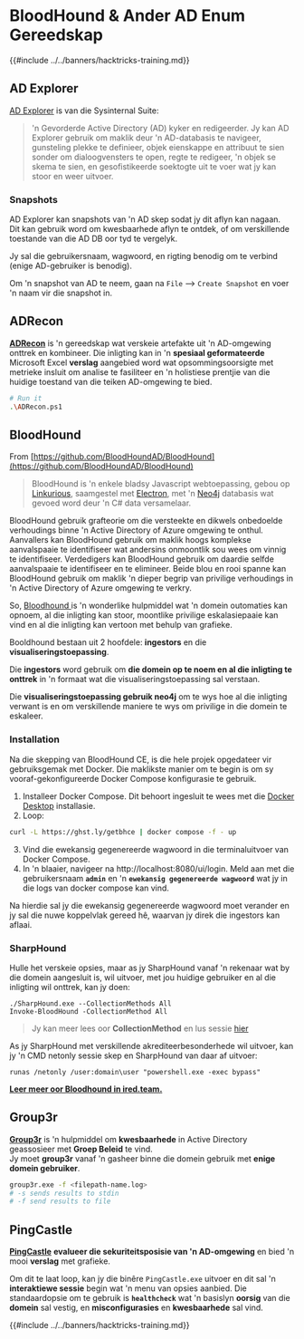 # BloodHound & Ander AD Enum Gereedskap

{{#include ../../banners/hacktricks-training.md}}

## AD Explorer

[AD Explorer](https://docs.microsoft.com/en-us/sysinternals/downloads/adexplorer) is van die Sysinternal Suite:

> 'n Gevorderde Active Directory (AD) kyker en redigeerder. Jy kan AD Explorer gebruik om maklik deur 'n AD-databasis te navigeer, gunsteling plekke te definieer, objek eienskappe en attribuut te sien sonder om dialoogvensters te open, regte te redigeer, 'n objek se skema te sien, en gesofistikeerde soektogte uit te voer wat jy kan stoor en weer uitvoer.

### Snapshots

AD Explorer kan snapshots van 'n AD skep sodat jy dit aflyn kan nagaan.\
Dit kan gebruik word om kwesbaarhede aflyn te ontdek, of om verskillende toestande van die AD DB oor tyd te vergelyk.

Jy sal die gebruikersnaam, wagwoord, en rigting benodig om te verbind (enige AD-gebruiker is benodig).

Om 'n snapshot van AD te neem, gaan na `File` --> `Create Snapshot` en voer 'n naam vir die snapshot in.

## ADRecon

[**ADRecon**](https://github.com/adrecon/ADRecon) is 'n gereedskap wat verskeie artefakte uit 'n AD-omgewing onttrek en kombineer. Die inligting kan in 'n **spesiaal geformateerde** Microsoft Excel **verslag** aangebied word wat opsommingsoorsigte met metrieke insluit om analise te fasiliteer en 'n holistiese prentjie van die huidige toestand van die teiken AD-omgewing te bied.
```bash
# Run it
.\ADRecon.ps1
```
## BloodHound

From [https://github.com/BloodHoundAD/BloodHound](https://github.com/BloodHoundAD/BloodHound)

> BloodHound is 'n enkele bladsy Javascript webtoepassing, gebou op [Linkurious](http://linkurio.us/), saamgestel met [Electron](http://electron.atom.io/), met 'n [Neo4j](https://neo4j.com/) databasis wat gevoed word deur 'n C# data versamelaar.

BloodHound gebruik grafteorie om die versteekte en dikwels onbedoelde verhoudings binne 'n Active Directory of Azure omgewing te onthul. Aanvallers kan BloodHound gebruik om maklik hoogs komplekse aanvalspaaie te identifiseer wat andersins onmoontlik sou wees om vinnig te identifiseer. Verdedigers kan BloodHound gebruik om daardie selfde aanvalspaaie te identifiseer en te elimineer. Beide blou en rooi spanne kan BloodHound gebruik om maklik 'n dieper begrip van privilige verhoudings in 'n Active Directory of Azure omgewing te verkry.

So, [Bloodhound ](https://github.com/BloodHoundAD/BloodHound)is 'n wonderlike hulpmiddel wat 'n domein outomaties kan opnoem, al die inligting kan stoor, moontlike privilige eskalasiepaaie kan vind en al die inligting kan vertoon met behulp van grafieke.

Booldhound bestaan uit 2 hoofdele: **ingestors** en die **visualiseringstoepassing**.

Die **ingestors** word gebruik om **die domein op te noem en al die inligting te onttrek** in 'n formaat wat die visualiseringstoepassing sal verstaan.

Die **visualiseringstoepassing gebruik neo4j** om te wys hoe al die inligting verwant is en om verskillende maniere te wys om privilige in die domein te eskaleer.

### Installation

Na die skepping van BloodHound CE, is die hele projek opgedateer vir gebruiksgemak met Docker. Die maklikste manier om te begin is om sy vooraf-gekonfigureerde Docker Compose konfigurasie te gebruik.

1. Installeer Docker Compose. Dit behoort ingesluit te wees met die [Docker Desktop](https://www.docker.com/products/docker-desktop/) installasie.
2. Loop:
```bash
curl -L https://ghst.ly/getbhce | docker compose -f - up
```
3. Vind die ewekansig gegenereerde wagwoord in die terminaluitvoer van Docker Compose.  
4. In 'n blaaier, navigeer na http://localhost:8080/ui/login. Meld aan met die gebruikersnaam **`admin`** en 'n **`ewekansig gegenereerde wagwoord`** wat jy in die logs van docker compose kan vind.

Na hierdie sal jy die ewekansig gegenereerde wagwoord moet verander en jy sal die nuwe koppelvlak gereed hê, waarvan jy direk die ingestors kan aflaai.

### SharpHound

Hulle het verskeie opsies, maar as jy SharpHound vanaf 'n rekenaar wat by die domein aangesluit is, wil uitvoer, met jou huidige gebruiker en al die inligting wil onttrek, kan jy doen:
```
./SharpHound.exe --CollectionMethods All
Invoke-BloodHound -CollectionMethod All
```
> Jy kan meer lees oor **CollectionMethod** en lus sessie [hier](https://support.bloodhoundenterprise.io/hc/en-us/articles/17481375424795-All-SharpHound-Community-Edition-Flags-Explained)

As jy SharpHound met verskillende akrediteerbesonderhede wil uitvoer, kan jy 'n CMD netonly sessie skep en SharpHound van daar af uitvoer:
```
runas /netonly /user:domain\user "powershell.exe -exec bypass"
```
[**Leer meer oor Bloodhound in ired.team.**](https://ired.team/offensive-security-experiments/active-directory-kerberos-abuse/abusing-active-directory-with-bloodhound-on-kali-linux)

## Group3r

[**Group3r**](https://github.com/Group3r/Group3r) is 'n hulpmiddel om **kwesbaarhede** in Active Directory geassosieer met **Groep Beleid** te vind. \
Jy moet **group3r** vanaf 'n gasheer binne die domein gebruik met **enige domein gebruiker**.
```bash
group3r.exe -f <filepath-name.log>
# -s sends results to stdin
# -f send results to file
```
## PingCastle

[**PingCastle**](https://www.pingcastle.com/documentation/) **evalueer die sekuriteitsposisie van 'n AD-omgewing** en bied 'n mooi **verslag** met grafieke.

Om dit te laat loop, kan jy die binêre `PingCastle.exe` uitvoer en dit sal 'n **interaktiewe sessie** begin wat 'n menu van opsies aanbied. Die standaardopsie om te gebruik is **`healthcheck`** wat 'n basislyn **oorsig** van die **domein** sal vestig, en **misconfigurasies** en **kwesbaarhede** sal vind.

{{#include ../../banners/hacktricks-training.md}}

